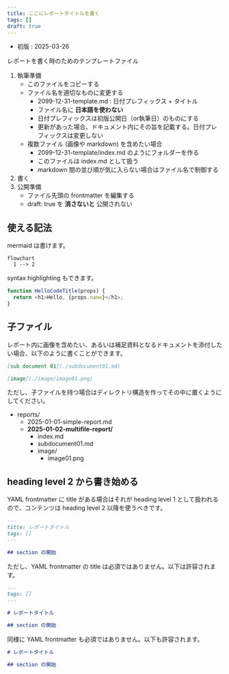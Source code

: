 ```yaml
---
title: ここにレポートタイトルを書く
tags: []
draft: true
---
```


- 初版 : 2025-03-26

レポートを書く時のためのテンプレートファイル

1. 執筆準備
    - このファイルをコピーする
    - ファイル名を適切なものに変更する
      - 2099-12-31-template.md : 日付プレフィックス + タイトル
      - ファイル名に **日本語を使わない**
      - 日付プレフィックスは初版公開日（or執筆日）のものにする
      - 更新があった場合、ドキュメント内にその旨を記載する。日付プレフィックスは変更しない
    - 複数ファイル (画像や markdown) を含めたい場合
      - 2099-12-31-template/index.md のようにフォルダーを作る
      - このファイルは index.md として扱う
      - markdown 間の並び順が気に入らない場合はファイル名で制御する
2. 書く
3. 公開準備
    - ファイル先頭の frontmatter を編集する
    - draft: true を **消さないと** 公開されない

## 使える記法

mermaid は書けます。

```mermaid
flowchart
  1 --> 2
```

syntax highlighting もできます。

```js title="sample/dir/file.js"
function HelloCodeTitle(props) {
  return <h1>Hello, {props.name}</h1>;
}
```

## 子ファイル

レポート内に画像を含めたい、あるいは補足資料となるドキュメントを添付したい場合、以下のように書くことができます。

```md
[sub document 01](./subdocument01.md)

[image](./image/image01.png)
```

ただし、子ファイルを持つ場合はディレクトリ構造を作ってその中に置くようにしてください。

- reports/
  - 2025-01-01-simple-report.md
  - **2025-01-02-multifile-report/**
    - index.md
    - subdocument01.md
    - image/
      - image01.png

## heading level 2 から書き始める

YAML frontmatter に title がある場合はそれが heading level 1 として扱われるので、コンテンツは heading level 2 以降を使うべきです。

```md
---
title: レポートタイトル
tags: []
---

## section の開始
```

ただし、YAML frontmatter の title は必須ではありません。以下は許容されます。

```md
---
tags: []
---

# レポートタイトル

## section の開始
```

同様に YAML frontmatter も必須ではありません。以下も許容されます。

```md
# レポートタイトル

## section の開始
```
